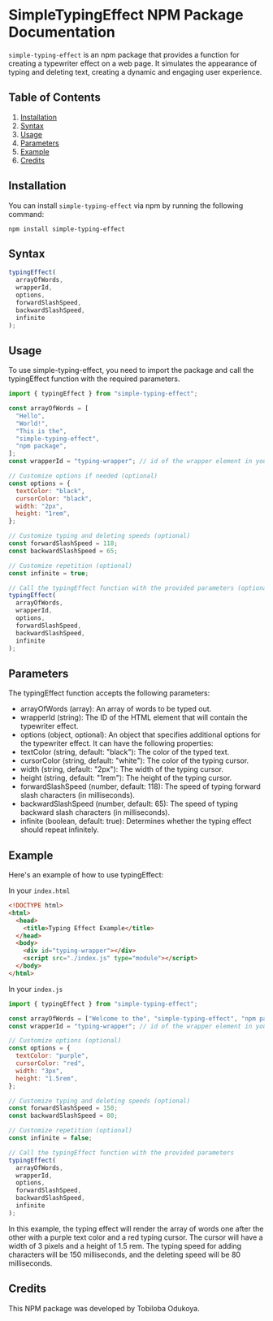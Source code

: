# SimpleTypingEffect NPM Package Documentation

`simple-typing-effect` is an npm package that provides a function for creating a typewriter effect on a web page. It simulates the appearance of typing and deleting text, creating a dynamic and engaging user experience.

## Table of Contents

1. [Installation](#installation)
2. [Syntax](#syntax)
3. [Usage](#usage)
4. [Parameters](#parameters)
5. [Example](#example)
6. [Credits](#credits)

## Installation

You can install `simple-typing-effect` via npm by running the following command:

```shell
npm install simple-typing-effect
```

## Syntax

```javascript
typingEffect(
  arrayOfWords,
  wrapperId,
  options,
  forwardSlashSpeed,
  backwardSlashSpeed,
  infinite
);
```

## Usage

To use simple-typing-effect, you need to import the package and call the typingEffect function with the required parameters.

```javascript
import { typingEffect } from "simple-typing-effect";

const arrayOfWords = [
  "Hello",
  "World!",
  "This is the",
  "simple-typing-effect",
  "npm package",
];
const wrapperId = "typing-wrapper"; // id of the wrapper element in your HTML

// Customize options if needed (optional)
const options = {
  textColor: "black",
  cursorColor: "black",
  width: "2px",
  height: "1rem",
};

// Customize typing and deleting speeds (optional)
const forwardSlashSpeed = 118;
const backwardSlashSpeed = 65;

// Customize repetition (optional)
const infinite = true;

// Call the typingEffect function with the provided parameters (optional)
typingEffect(
  arrayOfWords,
  wrapperId,
  options,
  forwardSlashSpeed,
  backwardSlashSpeed,
  infinite
);
```

## Parameters

The typingEffect function accepts the following parameters:

- arrayOfWords (array): An array of words to be typed out.
- wrapperId (string): The ID of the HTML element that will contain the typewriter effect.
- options (object, optional): An object that specifies additional options for the typewriter effect. It can have the following properties:
- textColor (string, default: "black"): The color of the typed text.
- cursorColor (string, default: "white"): The color of the typing cursor.
- width (string, default: "2px"): The width of the typing cursor.
- height (string, default: "1rem"): The height of the typing cursor.
- forwardSlashSpeed (number, default: 118): The speed of typing forward slash characters (in milliseconds).
- backwardSlashSpeed (number, default: 65): The speed of typing backward slash characters (in milliseconds).
- infinite (boolean, default: true): Determines whether the typing effect should repeat infinitely.

## Example

Here's an example of how to use typingEffect:

In your `index.html`

```html
<!DOCTYPE html>
<html>
  <head>
    <title>Typing Effect Example</title>
  </head>
  <body>
    <div id="typing-wrapper"></div>
    <script src="./index.js" type="module"></script>
  </body>
</html>
```

In your `index.js`

```javascript
import { typingEffect } from "simple-typing-effect";

const arrayOfWords = ["Welcome to the", "simple-typing-effect", "npm package"];
const wrapperId = "typing-wrapper"; // id of the wrapper element in your HTML

// Customize options (optional)
const options = {
  textColor: "purple",
  cursorColor: "red",
  width: "3px",
  height: "1.5rem",
};

// Customize typing and deleting speeds (optional)
const forwardSlashSpeed = 150;
const backwardSlashSpeed = 80;

// Customize repetition (optional)
const infinite = false;

// Call the typingEffect function with the provided parameters
typingEffect(
  arrayOfWords,
  wrapperId,
  options,
  forwardSlashSpeed,
  backwardSlashSpeed,
  infinite
);
```

In this example, the typing effect will render the array of words one after the other with a purple text color and a red typing cursor. The cursor will have a width of 3 pixels and a height of 1.5 rem. The typing speed for adding characters will be 150 milliseconds, and the deleting speed will be 80 milliseconds.

## Credits

This NPM package was developed by Tobiloba Odukoya.
